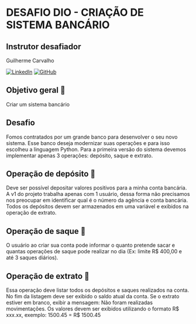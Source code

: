 # DESAFIO DIO - CRIAÇÃO DE SISTEMA BANCÁRIO 

## Instrutor desafiador
Guilherme Carvalho

[![LinkedIn](https://img.shields.io/badge/LinkedIn-0077B5?style=for-the-badge&logo=linkedin&logoColor=white)](https://www.linkedin.com/in/guilherme-arthur-de-carvalho/)
[![GitHub](https://img.shields.io/badge/GitHub-100000?style=for-the-badge&logo=github&logoColor=white)](https://github.com/guicarvalho)


## Objetivo geral 🎯
Criar um sistema bancário 

## Desafio
Fomos contratados por um grande banco para desenvolver o
seu novo sistema. Esse banco deseja modernizar suas
operações e para isso escolheu a linguagem Python. Para a
primeira versão do sistema devemos implementar apenas 3
operações: depósito, saque e extrato.

## Operação de depósito 🛅
Deve ser possível depositar valores positivos para a minha
conta bancária. A v1 do projeto trabalha apenas com 1 usuário,
dessa forma não precisamos nos preocupar em identificar qual
é o número da agência e conta bancária. Todos os depósitos
devem ser armazenados em uma variável e exibidos na
operação de extrato.

## Operação de saque 💸
O usuário ao criar sua conta
pode informar o quanto pretende sacar e quantas operações
de saque pode realizar no dia (Ex: limite R$ 400,00 e
até 3 saques diários).

## Operação de extrato 🧾
Essa operação deve listar todos os depósitos e saques
realizados na conta. No fim da listagem deve ser exibido o
saldo atual da conta. Se o extrato estiver em branco, exibir a
mensagem: Não foram realizadas movimentações.
Os valores devem ser exibidos utilizando o formato R$ xxx.xx,
exemplo:
1500.45 = R$ 1500.45 
